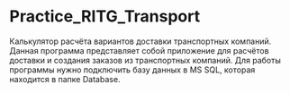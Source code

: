 # Practice_RITG_Transport
Калькулятор расчёта вариантов доставки транспортных компаний.
Данная программа представляет собой приложение для расчётов доставки и создания заказов из транспортных компаний.
Для работы программы нужно подключить базу данных в MS SQL, которая находится в папке Database.
